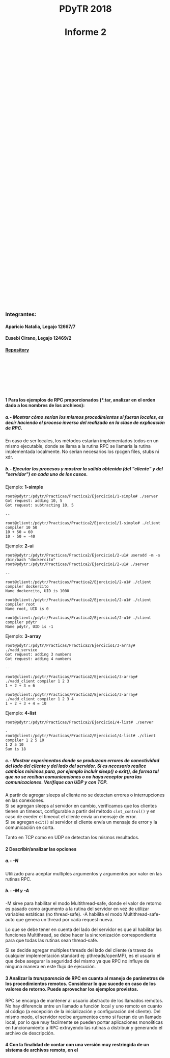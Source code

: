 <h1><center>PDyTR 2018</center></h1>
<h1><center>Informe 2</center></h1>

</br></br></br></br></br></br></br></br></br></br></br></br></br></br></br></br></br></br></br></br></br></br></br></br></br></br></br></br></br></br></br></br></br></br></br></br></br></br></br></br></br></br></br></br></br></br></br></br>
### Integrantes:

#### Aparicio Natalia, Legajo 12667/7  

#### Eusebi Cirano, Legajo 12469/2  

#### [Repository](https://github.com/MagoDopado/pdytr2018)

</br></br></br></br></br></br>



#### 1 Para los ejemplos de RPC proporcionados (\*.tar, analizar en el orden dado a los nombres de los archivos):

##### a.- Mostrar cómo serían los mismos procedimientos si fueran locales, es decir haciendo el proceso inverso del realizado en la clase de explicación de RPC.

En caso de ser locales, los métodos estarían implementados todos en un mismo ejecutable, donde se llama a la rutina RPC se llamaría la rutina implementada localmente. No serían necesarios los rpcgen files, stubs ni xdr.

##### b.- Ejecutar los procesos y mostrar la salida obtenida (del "cliente" y del "servidor") en cada uno de los casos.  


Ejemplo: **1-simple**
```
root@pdytr:/pdytr/Practicas/Practica2/Ejercicio1/1-simple# ./server
Got request: adding 10, 5
Got request: subtracting 10, 5

--

root@client:/pdytr/Practicas/Practica2/Ejercicio1/1-simple# ./client compiler 10 50
10 + 50 = 60
10 - 50 = -40
```

Ejemplo: **2-ui**
```
root@pdytr:/pdytr/Practicas/Practica2/Ejercicio1/2-u1# useradd -m -s /bin/bash "dockercito"
root@pdytr:/pdytr/Practicas/Practica2/Ejercicio1/2-u1# ./server

--

root@client:/pdytr/Practicas/Practica2/Ejercicio1/2-u1# ./client compiler dockercito
Name dockercito, UID is 1000

root@client:/pdytr/Practicas/Practica2/Ejercicio1/2-u1# ./client compiler root
Name root, UID is 0

root@client:/pdytr/Practicas/Practica2/Ejercicio1/2-u1# ./client compiler pdytr
Name pdytr, UID is -1
```

Ejemplo: **3-array**
```
root@pdytr:/pdytr/Practicas/Practica2/Ejercicio1/3-array# ./vadd_service
Got request: adding 3 numbers
Got request: adding 4 numbers

--

root@client:/pdytr/Practicas/Practica2/Ejercicio1/3-array# ./vadd_client compiler 1 2 3
1 + 2 + 3 = 6

root@client:/pdytr/Practicas/Practica2/Ejercicio1/3-array# ./vadd_client compiler 1 2 3 4
1 + 2 + 3 + 4 = 10

```

Ejemplo: **4-list**
```
root@pdytr:/pdytr/Practicas/Practica2/Ejercicio1/4-list# ./server

-
root@client:/pdytr/Practicas/Practica2/Ejercicio1/4-list# ./client compiler 1 2 5 10
1 2 5 10
Sum is 18

```


##### c.- Mostrar experimentos donde se produzcan errores de conectividad del lado del cliente y del lado del servidor. Si es necesario realice cambios mínimos para, por ejemplo incluir sleep() o exit(), de forma tal que no se reciban comunicaciones o no haya receptor para las comunicaciones. Verifique con UDP y con TCP.

A partir de agregar sleeps al cliente no se detectan errores o interrupciones en las conexiones.  
Si se agregan sleeps al servidor en cambio, verificamos que los clientes tienen un timeout, configurable a partir del método `clnt_control()` y en caso de exeder el timeout el cliente envía un mensaje de error.  
Si se agregan `exit()` al servidor el cliente envía un mensaje de error y la comunicación se corta.

Tanto en TCP como en UDP se detectan los mismos resultados.


#### 2 Describir/analizar las opciones
##### a.- -N
Utilizado para aceptar multiples argumentos y argumentos por valor en las rutinas RPC.
##### b.- -M y -A
-M sirve para habilitar el modo Multithread-safe, donde el valor de retorno es pasado como argumento a la rutina del servidor en vez de utilizar variables estáticas (no thread-safe).
-A habilita el modo Multithread-safe-auto que genera un thread por cada request nueva.

Lo que se debe tener en cuenta del lado del servidor es que al habilitar las funciones Multithread, se debe hacer la sincronización correspondiente para que todas las rutinas sean thread-safe.  

Si se decide agregar multiples threads del lado del cliente (a travez de cualquier implementación standard ej: pthreads/openMP), es el usuario el que debe asegurar la seguridad del mismo ya que RPC no influye de ninguna manera en este flujo de ejecución.  

#### 3 Analizar la _transparencia_ de RPC en cuanto al manejo de parámetros de los procedimientos remotos. Considerar lo que sucede en caso de los valores de retorno. Puede aprovechar los ejemplos provistos.  

RPC se encarga de mantener al usuario abstracto de los llamados remotos. No hay diferencia entre un llamado a función local y uno remoto en cuanto al código (a excepción de la inicialización y configuración del cliente). Del mismo modo, el servidor recibe argumentos como si fueran de un llamado local, por lo que muy facilmente se pueden portar aplicaciones monolíticas en funcionamiento a RPC extrayendo las rutinas a distribuir y generando el archivo de descripción.

#### 4 Con la finalidad de contar con una versión muy restringida de un sistema de archivos remoto, en el
